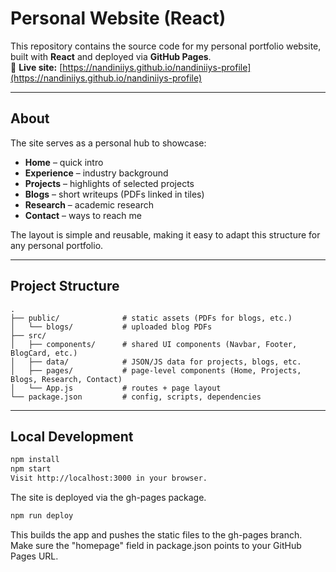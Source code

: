 # Personal Website (React)

This repository contains the source code for my personal portfolio website, built with **React** and deployed via **GitHub Pages**.  
🔗 **Live site:** [https://nandiniiys.github.io/nandiniiys-profile](https://nandiniiys.github.io/nandiniiys-profile)

---

## About

The site serves as a personal hub to showcase:
- **Home** – quick intro  
- **Experience** – industry background  
- **Projects** – highlights of selected projects  
- **Blogs** – short writeups (PDFs linked in tiles)  
- **Research** – academic research  
- **Contact** – ways to reach me  

The layout is simple and reusable, making it easy to adapt this structure for any personal portfolio.

---

## Project Structure
```
.
├── public/              # static assets (PDFs for blogs, etc.)
│   └── blogs/           # uploaded blog PDFs
├── src/
│   ├── components/      # shared UI components (Navbar, Footer, BlogCard, etc.)
│   ├── data/            # JSON/JS data for projects, blogs, etc.
│   ├── pages/           # page-level components (Home, Projects, Blogs, Research, Contact)
│   └── App.js           # routes + page layout
└── package.json         # config, scripts, dependencies
```
---

## Local Development

```bash
npm install
npm start
Visit http://localhost:3000 in your browser.
```
The site is deployed via the gh-pages package.
```bash
npm run deploy
```
This builds the app and pushes the static files to the gh-pages branch.
Make sure the "homepage" field in package.json points to your GitHub Pages URL.


